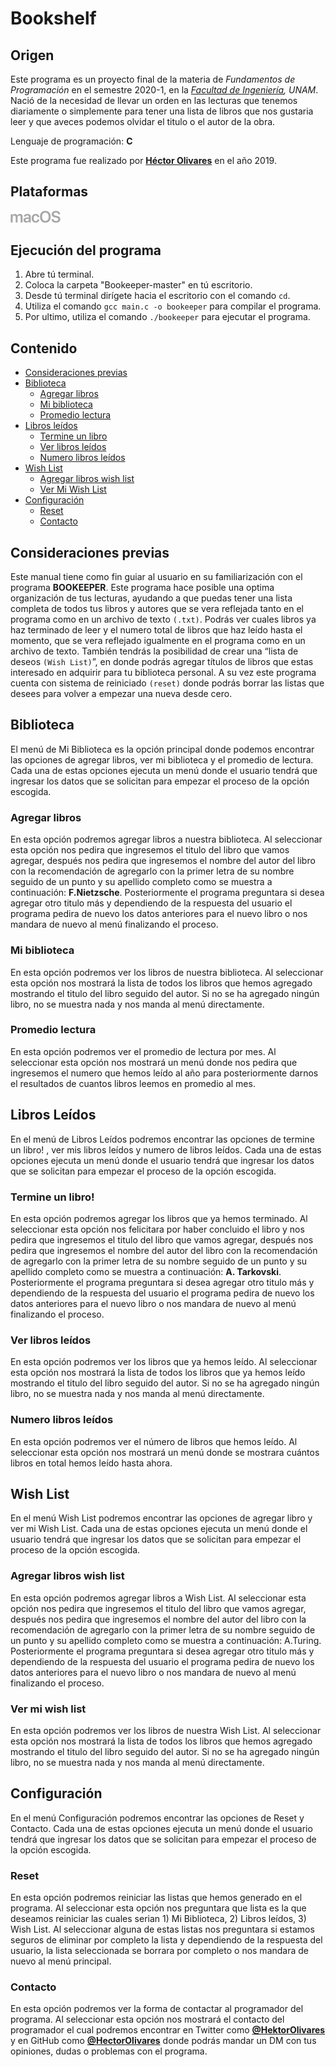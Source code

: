 # Bookshelf

## Origen
  
Este programa es un proyecto final de la materia de _Fundamentos de Programación_ en el semestre 2020-1, en la _[Facultad de Ingeniería](https://www.ingenieria.unam.mx), UNAM_. Nació de la necesidad de llevar un orden en las lecturas que tenemos diariamente o simplemente para tener una lista de libros que nos gustaria leer y que aveces podemos olvidar el titulo o el autor de la obra.  

Lenguaje de programación: **C**

Este programa fue realizado por **[Héctor Olivares](https://twitter.com/HektorOlivares)** en el año 2019.

## Plataformas
<p align="left">
  <img width="80" height="18.85" src="Iconos/macosplat.png"/>
</p>

## Ejecución del programa

1. Abre tú terminal.
2. Coloca la carpeta "Bookeeper-master" en tú escritorio.
2. Desde tú terminal dirígete hacia el escritorio con el comando ` cd `.
3. Utiliza el comando `gcc main.c -o bookeeper` para compilar el programa.
4. Por ultimo, utiliza el comando ` ./bookeeper ` para ejecutar el programa. 

## Contenido

- [Consideraciones previas](#consideraciones-previas)
- [Biblioteca](#biblioteca)
  - [Agregar libros](#agregar-libros)
  - [Mi biblioteca](#mi-biblioteca)
  - [Promedio lectura](#promedio-lectura)
- [Libros leídos](#libros-leídos)
  - [Termine un libro](#termine-un-libro)
  - [Ver libros leídos](#ver-libros-leídos)
  - [Numero libros leídos](#numero-libros-leídos)
- [Wish List](#wish-list)
  - [Agregar libros wish list](#agregar-libros-wish-list)
  - [Ver Mi Wish List](#ver-mi-wish-list)
- [Configuración](#configuración)
  - [Reset](#reset)
  - [Contacto](#contacto)

## Consideraciones previas
Este manual tiene como fin guiar al usuario en su familiarización con el programa **BOOKEEPER**. Este programa hace posible una optima organización de tus lecturas, ayudando a que puedas tener una lista completa de todos tus libros y autores que se vera reflejada tanto en el programa como en un archivo de texto `(.txt)`. Podrás ver cuales libros ya haz terminado de leer y el numero total de libros que haz leído hasta el momento, que se vera reflejado igualmente en el programa como en un archivo de texto. También tendrás la posibilidad de crear una “lista de deseos `(Wish List)`”, en donde podrás agregar títulos de libros que estas interesado en adquirir para tu biblioteca personal. A su vez este programa cuenta con sistema de reiniciado `(reset)` donde podrás borrar las listas que desees para volver a empezar una nueva desde cero.

## Biblioteca
El menú de Mi Biblioteca es la opción principal donde podemos encontrar las opciones de agregar libros, ver mi biblioteca y el promedio de lectura. Cada una de estas opciones ejecuta un menú donde el usuario tendrá que ingresar los datos que se solicitan para empezar el proceso de la opción escogida.

### Agregar libros
En esta opción podremos agregar libros a nuestra biblioteca.
Al seleccionar esta opción nos pedira que ingresemos el titulo del libro que vamos agregar, después nos pedira que ingresemos el nombre del autor del libro con la recomendación de agregarlo con la primer letra de su nombre seguido de un punto y su apellido completo como se muestra a continuación: **F.Nietzsche**. Posteriormente el programa preguntara si desea agregar otro titulo más y dependiendo de la respuesta del usuario el programa pedira de nuevo los datos anteriores para el nuevo libro o nos mandara de nuevo al menú finalizando el proceso.

### Mi biblioteca
En esta opción podremos ver los libros de nuestra biblioteca.
Al seleccionar esta opción nos mostrará la lista de todos los libros que hemos agregado mostrando el titulo del libro seguido del autor. Si no se ha agregado ningún libro, no se muestra nada y nos manda al menú directamente.

### Promedio lectura
En esta opción podremos ver el promedio de lectura por mes.
Al seleccionar esta opción nos mostrará un menú donde nos pedira que ingresemos el numero que hemos leído al año para posteriormente darnos el resultados de cuantos libros leemos en promedio al mes.

## Libros Leídos
En el menú de Libros Leídos podremos encontrar las opciones de termine un libro! , ver mis libros leídos y numero de libros leídos. Cada una de estas opciones ejecuta un menú donde el usuario tendrá que ingresar los datos que se solicitan para empezar el proceso de la opción escogida.

### Termine un libro!
En esta opción podremos agregar los libros que ya hemos terminado.
Al seleccionar esta opción nos felicitara por haber concluido el libro y nos pedira que ingresemos el titulo del libro que vamos agregar, después nos pedira que ingresemos el nombre del autor del libro con la recomendación de agregarlo con la primer letra de su nombre seguido de un punto y su apellido completo como se muestra a continuación: **A. Tarkovski**. Posteriormente el programa preguntara si desea agregar otro titulo más y dependiendo de la respuesta del usuario el programa pedira de nuevo los datos anteriores para el nuevo libro o nos mandara de nuevo al menú finalizando el proceso.
### Ver libros leídos
En esta opción podremos ver los libros que ya hemos leído.
Al seleccionar esta opción nos mostrará la lista de todos los libros que ya hemos leído mostrando el titulo del libro seguido del autor. Si no se ha agregado ningún libro, no se muestra nada y nos manda al menú directamente.
### Numero libros leídos
En esta opción podremos ver el número de libros que hemos leído.
Al seleccionar esta opción nos mostrará un menú donde se mostrara cuántos libros en total hemos leído hasta ahora.

## Wish List
En el menú Wish List podremos encontrar las opciones de agregar libro y ver mi Wish List. Cada una de estas opciones ejecuta un menú donde el usuario tendrá que ingresar los datos que se solicitan para empezar el proceso de la opción escogida.
### Agregar libros wish list
En esta opción podremos agregar libros a Wish List.
Al seleccionar esta opción nos pedira que ingresemos el titulo del libro que vamos agregar, después nos pedira que ingresemos el nombre del autor del libro con la recomendación de agregarlo con la primer letra de su nombre seguido de un punto y su apellido completo como se muestra a continuación: A.Turing. Posteriormente el programa preguntara si desea agregar otro titulo más y dependiendo de la respuesta del usuario el programa pedira de nuevo los datos anteriores para el nuevo libro o nos mandara de nuevo al menú finalizando el proceso.
### Ver mi wish list
En esta opción podremos ver los libros de nuestra Wish List.
Al seleccionar esta opción nos mostrará la lista de todos los libros que hemos agregado mostrando el titulo del libro seguido del autor. Si no se ha agregado ningún libro, no se muestra nada y nos manda al menú directamente.

## Configuración
En el menú Configuración podremos encontrar las opciones de Reset y Contacto. Cada una de estas opciones ejecuta un menú donde el usuario tendrá que ingresar los datos que se solicitan para empezar el proceso de la opción escogida.

### Reset
En esta opción podremos reiniciar las listas que hemos generado en el programa.
Al seleccionar esta opción nos preguntara que lista es la que deseamos reiniciar las cuales serian 1) Mi Biblioteca, 2) Libros leídos, 3) Wish List. Al seleccionar alguna de estas listas nos preguntara si estamos seguros de eliminar por completo la lista y dependiendo de la respuesta del usuario, la lista seleccionada se borrara por completo o nos mandara de nuevo al menú principal.

### Contacto
En esta opción podremos ver la forma de contactar al programador del programa.
Al seleccionar esta opción nos mostrará el contacto del programador el cual podremos encontrar en Twitter como **[@HektorOlivares](https://twitter.com/HektorOlivares)** y en GitHub como **[@HectorOlivares](https://github.com/HectorOlivares)** donde podrás mandar un DM con tus opiniones, dudas o problemas con el programa.
